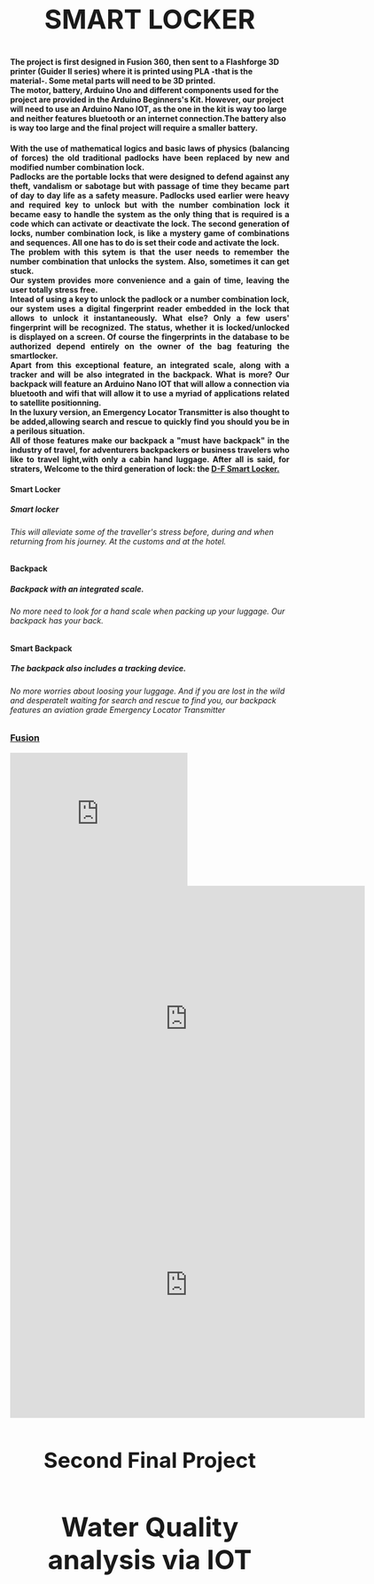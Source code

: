 <h1 style="font-size:5vw; text-align:center" >SMART LOCKER<h1>
<h4>The project is first designed in Fusion 360, then sent to a Flashforge 3D printer (Guider II series) where it is printed using PLA -that is the material-. Some metal parts will need to be 3D printed.<br>The motor, battery, Arduino Uno and different components used for the project are provided in the Arduino Beginners's Kit.
However, our project will need to use an Arduino Nano IOT, as the one in the kit is way too large and neither features bluetooth or an internet connection.The battery also is way too large and the final project will require a smaller battery.</h4> 

<h4 style="text-align:justify;">
With the use of mathematical logics and basic laws of physics (balancing of forces) the old traditional padlocks have been replaced by new and modified number combination lock.<br>
Padlocks are the portable locks that were designed to defend against any theft, vandalism or sabotage but with passage of time they became part of day to day life as a safety measure. Padlocks used earlier were heavy and required key to unlock but with the number combination lock it became easy to handle the system as the only thing that is required is a code which can activate or deactivate the lock. The second generation of locks, number combination lock, is like a mystery game of combinations and sequences. All one has to do is set their code and activate the lock. <br>
The problem with this sytem is that the user needs to remember the number combination that unlocks the system. Also, sometimes it can get stuck.<br>
Our system provides more convenience and a gain of time, leaving the user totally stress free.<br>
Intead of using a key to unlock the padlock or a number combination lock, our system uses a digital fingerprint reader embedded in the lock that allows to unlock it instantaneously. What else? Only a few users' fingerprint will be recognized. The status, whether it is locked/unlocked is displayed on a screen. Of course the fingerprints in the database to be authorized depend entirely on the owner of the bag featuring the smartlocker.<br>
Apart from this exceptional feature, an integrated scale, along with a tracker and will be also integrated in the backpack. What is more? Our backpack will feature an Arduino Nano IOT that will allow a connection via bluetooth and wifi that will allow it to use a  myriad of applications related to satellite positionning.<br>
In the luxury version, an Emergency Locator Transmitter is also thought to be added,allowing search and rescue to quickly find you should you be in a perilous situation.<br>
All of those features  make our backpack a "must have backpack" in the industry of travel, for adventurers backpackers or business travelers who like to travel light,with only a cabin hand luggage.
 After all is said, for straters, Welcome to the third generation of lock: the <u>D-F Smart Locker.</u>
 </h4>

<div class="w3-row-padding">
<div class="w3-third">
<h4>Smart Locker</h4>
<h5>Smart locker</h5>
<h6>This will alleviate some of the traveller's stress before, during and when returning from his journey. At the customs and at the hotel.</h6>
</div>

<div class="w3-third">
<h4>Backpack</h4>
<h5>Backpack with an integrated scale.</h5> 
<h6>No more need to look for a hand scale when packing up your luggage. Our backpack has your back.</h6>
</div>

<div class="w3-third">
<h4>Smart Backpack</h4>
<h5>The backpack also includes a tracking device.</h5>
<h6>No more worries about loosing your luggage. And if you are lost in the wild and desperatelt waiting for search and rescue to find you, our backpack features an aviation grade Emergency Locator Transmitter </h6>
</div>
</div>

<h3 align="left"><u>Fusion</u></h3>

<iframe src="https://myhub.autodesk360.com/ue28cacf9/shares/public/SH35dfcQT936092f0e43ff097bc88ba3976d?mode=embed" width="320" height="240" allowfullscreen="true" webkitallowfullscreen="true" mozallowfullscreen="true" frameborder="0"></iframe>


<iframe src="https://myhub.autodesk360.com/ue28cacf9/shares/public/SH35dfcQT936092f0e434ee238de81b296bb?mode=embed" width="640" height="480" allowfullscreen="true" webkitallowfullscreen="true" mozallowfullscreen="true" frameborder="0"></iframe>


<iframe src="https://myhub.autodesk360.com/ue28cacf9/shares/public/SH35dfcQT936092f0e43fec32ea03667fe3c?mode=embed" width="640" height="480" allowfullscreen="true" webkitallowfullscreen="true" mozallowfullscreen="true" frameborder="0"></iframe>


<h3 style="font-size:4vw; text-align:center" >Second Final Project <h1>
<h2 style="font-size:5vw; text-align:center">Water Quality analysis via IOT <h2>